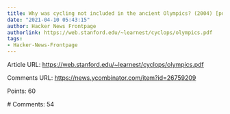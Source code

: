 ```yaml
---
title: Why was cycling not included in the ancient Olympics? (2004) [pdf]
date: "2021-04-10 05:43:15"
author: Hacker News Frontpage
authorlink: https://web.stanford.edu/~learnest/cyclops/olympics.pdf
tags:
- Hacker-News-Frontpage
---
```


<p>Article URL: <a href="https://web.stanford.edu/~learnest/cyclops/olympics.pdf">https://web.stanford.edu/~learnest/cyclops/olympics.pdf</a></p>
<p>Comments URL: <a href="https://news.ycombinator.com/item?id=26759209">https://news.ycombinator.com/item?id=26759209</a></p>
<p>Points: 60</p>
<p># Comments: 54</p>
